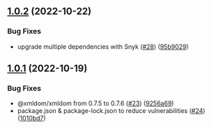## [1.0.2](https://github.com/thecyberworld/thecyberhub-app/compare/v1.0.1...v1.0.2) (2022-10-22)


### Bug Fixes

* upgrade multiple dependencies with Snyk ([#28](https://github.com/thecyberworld/thecyberhub-app/issues/28)) ([95b9029](https://github.com/thecyberworld/thecyberhub-app/commit/95b9029b0c0ffd50d3c7fd6d4f82214f4ddd8a72))



## [1.0.1](https://github.com/thecyberworld/thecyberhub-app/compare/1010bd78383e8c944896b3d1edca6b3110bdd314...v1.0.1) (2022-10-19)


### Bug Fixes

* @xmldom/xmldom from 0.7.5 to 0.7.6 ([#23](https://github.com/thecyberworld/thecyberhub-app/issues/23)) ([9256a69](https://github.com/thecyberworld/thecyberhub-app/commit/9256a6959da51cd42423ffec102583dd659d1fca))
* package.json & package-lock.json to reduce vulnerabilities ([#24](https://github.com/thecyberworld/thecyberhub-app/issues/24)) ([1010bd7](https://github.com/thecyberworld/thecyberhub-app/commit/1010bd78383e8c944896b3d1edca6b3110bdd314))




